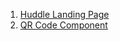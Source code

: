 1. [Huddle Landing Page](https://kafukom.github.io/frontend-projects/Huddle%20Landing%20Page/index.html)
2. [QR Code Component](https://kafukom.github.io/frontend-projects/QR%20Code%20Component/index.html)

